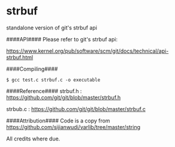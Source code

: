 strbuf
======

standalone version of git's strbuf api

####API####
Please refer to git's strbuf api:

https://www.kernel.org/pub/software/scm/git/docs/technical/api-strbuf.html

####Compiling####
```
$ gcc test.c strbuf.c -o executable
```

####Reference####
strbuf.h : https://github.com/git/git/blob/master/strbuf.h

strbub.c : https://github.com/git/git/blob/master/strbuf.c

####Attribution####
Code is a copy from https://github.com/sijianwudi/varlib/tree/master/string

All credits where due.
